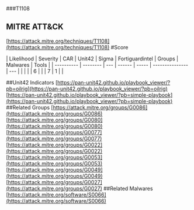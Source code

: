 ###T1108
## MITRE ATT&CK
[https://attack.mitre.org/techniques/T1108](https://attack.mitre.org/techniques/T1108)
#Score

| Likelihood | Severity | CAR | Unit42 | Sigma | Fortiguardintel | Groups | Malwares | Tools |
| ---------- | -------- | --- | ------ | ----- | --------------- | ---  |
 |   |   |   | 6 |   |   | 7 | 1 |   |

##Unit42 Indicators
[https://pan-unit42.github.io/playbook_viewer/?pb=oilrig](https://pan-unit42.github.io/playbook_viewer/?pb=oilrig)
[https://pan-unit42.github.io/playbook_viewer/?pb=simple-playbook](https://pan-unit42.github.io/playbook_viewer/?pb=simple-playbook)
[]()
##Related Groups
[https://attack.mitre.org/groups/G0086](https://attack.mitre.org/groups/G0086)
[https://attack.mitre.org/groups/G0080](https://attack.mitre.org/groups/G0080)
[https://attack.mitre.org/groups/G0077](https://attack.mitre.org/groups/G0077)
[https://attack.mitre.org/groups/G0022](https://attack.mitre.org/groups/G0022)
[https://attack.mitre.org/groups/G0053](https://attack.mitre.org/groups/G0053)
[https://attack.mitre.org/groups/G0049](https://attack.mitre.org/groups/G0049)
[https://attack.mitre.org/groups/G0027](https://attack.mitre.org/groups/G0027)
[]()
##Related Malwares
[https://attack.mitre.org/software/S0066](https://attack.mitre.org/software/S0066)
[]()
